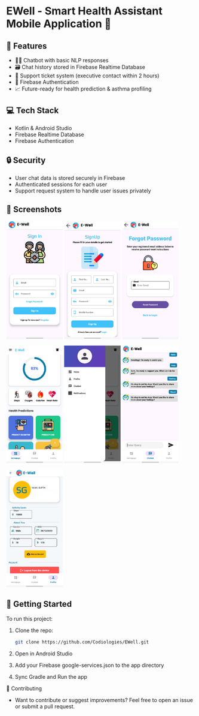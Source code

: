 # EWell - Smart Health Assistant Mobile Application 💙

## 📱 Features

- 🕵🏾 Chatbot with basic NLP responses
- 🗃️ Chat history stored in Firebase Realtime Database
- 🧾 Support ticket system (executive contact within 2 hours)
- 🔐 Firebase Authentication
- 📈 Future-ready for health prediction & asthma profiling

## 💻 Tech Stack

- Kotlin & Android Studio
- Firebase Realtime Database
- Firebase Authentication

## 🔒 Security

- User chat data is stored securely in Firebase
- Authenticated sessions for each user
- Support request system to handle user issues privately
  
## 📸 Screenshots

<p float="left">
  <img src="GitHub%20Resources/login.png" width="30%" />
  <img src="GitHub%20Resources/signup.png" width="30%" />
  <img src="GitHub%20Resources/set.png" width="30%" />
</p>

<p float="left">
  <img src="GitHub%20Resources/home.png" width="30%" />
  <img src="GitHub%20Resources/sideview.png" width="30%" />
  <img src="GitHub%20Resources/help.png" width="30%" />
</p>

<p float="left">
  <img src="GitHub%20Resources/photo.png" width="30%" />
</p>



## 🚀 Getting Started

To run this project:

1. Clone the repo:
    ```bash
   git clone https://github.com/Codiologies/EWell.git
    ```
2. Open in Android Studio

3. Add your Firebase google-services.json to the app directory

4. Sync Gradle and Run the app

🤝 Contributing

-  Want to contribute or suggest improvements? Feel free to open an issue or submit a pull request.
